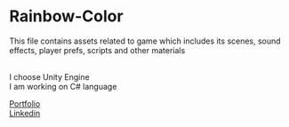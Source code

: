 # Rainbow-Color
This file contains assets related to game which includes  its scenes, sound effects, player prefs, scripts and other materials

<br> I choose Unity Engine <br>
I am working on C# language

[Portfolio](https://bilalhere.dorik.io/https://bilalshahid-13.github.io/Portfolio/)
<br>
[Linkedin](https://www.linkedin.com/in/bilal-shahid-109490270/)

